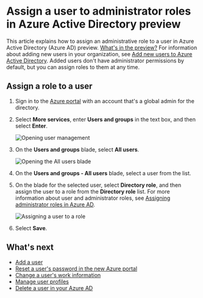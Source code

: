 <properties
    pageTitle="Assign a user to administrator roles in Azure Active Directory preview | Microsoft Azure"
    description="Explains how to change user administrative information in Azure Active Directory"
    services="active-directory"
    documentationCenter=""
    authors="curtand"
    manager="femila"
    editor=""/>

<tags
    ms.service="active-directory"
    ms.workload="identity"
    ms.tgt_pltfrm="na"
    ms.devlang="na"
    ms.topic="article"
    ms.date="09/12/2016"
    ms.author="curtand"/>

# <a name="assign-a-user-to-administrator-roles-in-azure-active-directory-preview"></a>Assign a user to administrator roles in Azure Active Directory preview

This article explains how to assign an administrative role to a user in Azure Active Directory (Azure AD) preview. [What's in the preview?](active-directory-preview-explainer.md) For information about adding new users in your organization, see [Add new users to Azure Active Directory](active-directory-users-create-azure-portal.md). Added users don't have administrator permissions by default, but you can assign roles to them at any time.

## <a name="assign-a-role-to-a-user"></a>Assign a role to a user

1.  Sign in to the [Azure portal](https://portal.azure.com) with an account that's a global admin for the directory.

2.  Select **More services**, enter **Users and groups** in the text box, and then select **Enter**.

    ![Opening user management](./media/active-directory-users-assign-role-azure-portal/create-users-user-management.png)

3.  On the **Users and groups** blade, select **All users**.

    ![Opening the All users blade](./media/active-directory-users-assign-role-azure-portal/create-users-open-users-blade.png)

4. On the **Users and groups - All users** blade, select a user from the list.

5. On the blade for the selected user, select **Directory role**, and then assign the user to a role from the **Directory role** list. For more information about user and administrator roles, see [Assigning administrator roles in Azure AD](active-directory-assign-admin-roles.md).

      ![Assigning a user to a role](./media/active-directory-users-assign-role-azure-portal/create-users-assign-role.png)

6. Select **Save**.


## <a name="whats-next"></a>What's next

- [Add a user](active-directory-users-create-azure-portal.md)
- [Reset a user's password in the new Azure portal](active-directory-users-reset-password-azure-portal.md)
- [Change a user's work information](active-directory-users-work-info-azure-portal.md)
- [Manage user profiles](active-directory-users-profile-azure-portal.md)
- [Delete a user in your Azure AD](active-directory-users-delete-user-azure-portal.md)
